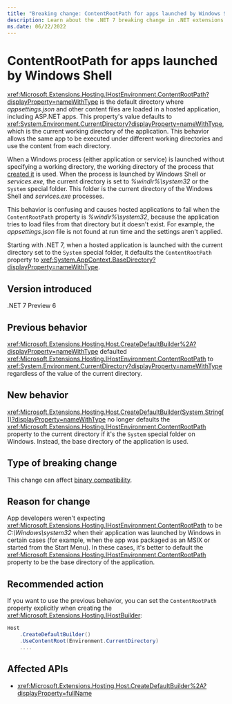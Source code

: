 ```yaml
---
title: "Breaking change: ContentRootPath for apps launched by Windows Shell"
description: Learn about the .NET 7 breaking change in .NET extensions where the 'ContentRootPath' property no longer defaults to the current directory for apps launched by Windows Shell or services.exe.
ms.date: 06/22/2022
---
```

# ContentRootPath for apps launched by Windows Shell

<xref:Microsoft.Extensions.Hosting.IHostEnvironment.ContentRootPath?displayProperty=nameWithType> is the default directory where *appsettings.json* and other content files are loaded in a hosted application, including ASP.NET apps. This property's value defaults to <xref:System.Environment.CurrentDirectory?displayProperty=nameWithType>, which is the current working directory of the application. This behavior allows the same app to be executed under different working directories and use the content from each directory.

When a Windows process (either application or service) is launched without specifying a working directory, the working directory of the process that [created it](/windows/win32/api/processthreadsapi/nf-processthreadsapi-createprocessa) is used. When the process is launched by Windows Shell or *services.exe*, the current directory is set to *%windir%\system32* or the `System` special folder. This folder is the current directory of the Windows Shell and *services.exe* processes.

This behavior is confusing and causes hosted applications to fail when the `ContentRootPath` property is *%windir%\system32*, because the application tries to load files from that directory but it doesn't exist. For example, the *appsettings.json* file is not found at run time and the settings aren't applied.

Starting with .NET 7, when a hosted application is launched with the current directory set to the `System` special folder, it defaults the `ContentRootPath` property to <xref:System.AppContext.BaseDirectory?displayProperty=nameWithType>.

## Version introduced

.NET 7 Preview 6

## Previous behavior

<xref:Microsoft.Extensions.Hosting.Host.CreateDefaultBuilder%2A?displayProperty=nameWithType> defaulted <xref:Microsoft.Extensions.Hosting.IHostEnvironment.ContentRootPath> to <xref:System.Environment.CurrentDirectory?displayProperty=nameWithType> regardless of the value of the current directory.

## New behavior

<xref:Microsoft.Extensions.Hosting.Host.CreateDefaultBuilder(System.String[])?displayProperty=nameWithType> no longer defaults the <xref:Microsoft.Extensions.Hosting.IHostEnvironment.ContentRootPath> property to the current directory if it's the `System` special folder on Windows. Instead, the base directory of the application is used.

## Type of breaking change

This change can affect [binary compatibility](../../categories.md#binary-compatibility).

## Reason for change

App developers weren't expecting <xref:Microsoft.Extensions.Hosting.IHostEnvironment.ContentRootPath> to be *C:\Windows\system32* when their application was launched by Windows in certain cases (for example, when the app was packaged as an MSIX or started from the Start Menu). In these cases, it's better to default the <xref:Microsoft.Extensions.Hosting.IHostEnvironment.ContentRootPath> property to be the base directory of the application.

## Recommended action

If you want to use the previous behavior, you can set the `ContentRootPath` property explicitly when creating the <xref:Microsoft.Extensions.Hosting.IHostBuilder>:

```csharp
Host
    .CreateDefaultBuilder()
    .UseContentRoot(Environment.CurrentDirectory)
    ....
```

## Affected APIs

- <xref:Microsoft.Extensions.Hosting.Host.CreateDefaultBuilder%2A?displayProperty=fullName>
